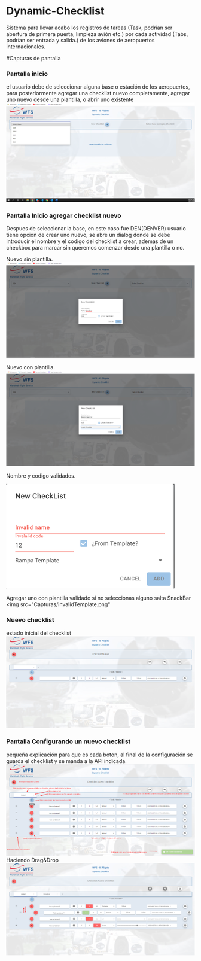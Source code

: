 # Dynamic-Checklist
Sistema para llevar acabo los registros de tareas (Task, podrían ser abertura de primera puerta, limpieza avión etc.) por cada actividad (Tabs, podrían ser entrada y salida.) de los aviones de aeropuertos internacionales.



#Capturas de pantalla
### Pantalla inicio
el usuario debe de seleccionar alguna base o estación de los aeropuertos, para posteriormente agregar una checklist nuevo completamente, agregar uno nuevo desde una plantilla, o abrir uno existente
<img src="Capturas/Pantalla_Inicio.png">

### Pantalla Inicio agregar checklist nuevo
Despues de seleccionar la base, en este caso fue DEN(DENVER) usuario tiene opcion de crear uno nuevo, se abre un dialog donde se debe introducir el nombre y el codigo del checklist a crear, ademas de un checkbox para marcar sin queremos comenzar desde una plantilla o no.

Nuevo sin plantilla.
<img src="Capturas/Pantalla_AgregarNuevoTemplate.png">

Nuevo con plantilla.
<img src="Capturas/Pantalla_AgregarNuevo.png">

Nombre y codigo validados.

<img src="Capturas/invalidName.png">

Agregar uno con plantilla validado si no seleccionas alguno salta SnackBar
<img src="Capturas/invalidTemplate.png"

### Nuevo checklist
estado inicial del checklist
<img src="Capturas/NuevoCheck.png">

### Pantalla Configurando un nuevo checklist
pequeña explicación para que es cada boton, al final de la configuración se guarda el checklist y se manda a la API indicada.
<img src="Capturas/ConfigurandoCheck.png">
Haciendo Drag&Drop
<img src="Capturas/Drag and drop.png">




